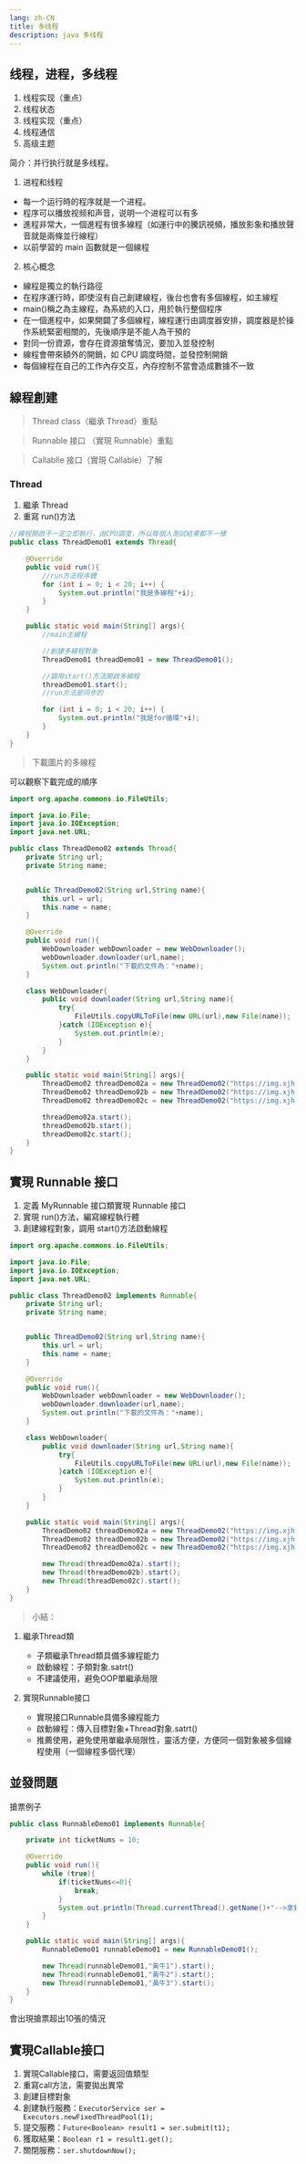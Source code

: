 ```yaml
---
lang: zh-CN
title: 多线程
description: java 多线程
---
```


## 线程，进程，多线程

1. 线程实现（重点）
2. 线程状态
3. 线程实现（重点）
4. 线程通信
5. 高级主题

简介：并行执行就是多线程。

1. 进程和线程

- 每一个运行時的程序就是一个进程。
- 程序可以播放视频和声音，说明一个进程可以有多
- 進程非常大，一個進程有很多線程（如運行中的騰訊視頻，播放影象和播放聲音就是兩條並行線程）
- 以前學習的 main 函數就是一個線程

2. 核心概念

- 線程是獨立的執行路徑
- 在程序運行時，即使沒有自己創建線程，後台也會有多個線程，如主線程
- main()稱之為主線程，為系統的入口，用於執行整個程序
- 在一個進程中，如果開闢了多個線程，線程運行由調度器安排，調度器是於操作系統緊密相關的，先後順序是不能人為干預的
- 對同一份資源，會存在資源搶奪情況，要加入並發控制
- 線程會帶來額外的開銷，如 CPU 調度時間，並發控制開銷
- 每個線程在自己的工作內存交互，內存控制不當會造成數據不一致

## 線程創建

> Thread class（繼承 Thread）重點

> Runnable 接口 （實現 Runnable）重點

> Callablle 接口（實現 Callable）了解

### Thread

1. 繼承 Thread
2. 重寫 run()方法

```java
//線程開啟不一定立即執行，由CPU調度，所以每個人測試結果都不一樣
public class ThreadDemo01 extends Thread{

    @Override
    public void run(){
        //run方法程序體
        for (int i = 0; i < 20; i++) {
            System.out.println("我是多線程"+i);
        }
    }

    public static void main(String[] args){
        //main主線程

        //創建多線程對象
        ThreadDemo01 threadDemo01 = new ThreadDemo01();

        //調用start()方法開啟多線程
        threadDemo01.start();
        //run方法是同步的

        for (int i = 0; i < 20; i++) {
            System.out.println("我是for循環"+i);
        }
    }
}
```

> 下載圖片的多線程

可以觀察下載完成的順序

```java
import org.apache.commons.io.FileUtils;

import java.io.File;
import java.io.IOException;
import java.net.URL;

public class ThreadDemo02 extends Thread{
    private String url;
    private String name;


    public ThreadDemo02(String url,String name){
        this.url = url;
        this.name = name;
    }

    @Override
    public void run(){
        WebDownloader webDownloader = new WebDownloader();
        webDownloader.downloader(url,name);
        System.out.println("下載的文件為："+name);
    }

    class WebDownloader{
        public void downloader(String url,String name){
            try{
                FileUtils.copyURLToFile(new URL(url),new File(name));
            }catch (IOException e){
                System.out.println(e);
            }
        }
    }

    public static void main(String[] args){
        ThreadDemo02 threadDemo02a = new ThreadDemo02("https://img.xjh.me/img/53602464_p0.jpg","1");
        ThreadDemo02 threadDemo02b = new ThreadDemo02("https://img.xjh.me/img/60852732_p0.jpg","2");
        ThreadDemo02 threadDemo02c = new ThreadDemo02("https://img.xjh.me/img/53602464_p0.jpg","3");

        threadDemo02a.start();
        threadDemo02b.start();
        threadDemo02c.start();
    }
}
```

## 實現 Runnable 接口

1. 定義 MyRunnable 接口類實現 Runnable 接口
2. 實現 run()方法，編寫線程執行體
3. 創建線程對象，調用 start()方法啟動線程

```java
import org.apache.commons.io.FileUtils;

import java.io.File;
import java.io.IOException;
import java.net.URL;

public class ThreadDemo02 implements Runnable{
    private String url;
    private String name;


    public ThreadDemo02(String url,String name){
        this.url = url;
        this.name = name;
    }

    @Override
    public void run(){
        WebDownloader webDownloader = new WebDownloader();
        webDownloader.downloader(url,name);
        System.out.println("下載的文件為："+name);
    }

    class WebDownloader{
        public void downloader(String url,String name){
            try{
                FileUtils.copyURLToFile(new URL(url),new File(name));
            }catch (IOException e){
                System.out.println(e);
            }
        }
    }

    public static void main(String[] args){
        ThreadDemo02 threadDemo02a = new ThreadDemo02("https://img.xjh.me/img/53602464_p0.jpg","1");
        ThreadDemo02 threadDemo02b = new ThreadDemo02("https://img.xjh.me/img/60852732_p0.jpg","2");
        ThreadDemo02 threadDemo02c = new ThreadDemo02("https://img.xjh.me/img/53602464_p0.jpg","3");

        new Thread(threadDemo02a).start();
        new Thread(threadDemo02b).start();
        new Thread(threadDemo02c).start();
    }
}
```

> 小結：

1. 繼承Thread類
   - 子類繼承Thread類具備多線程能力
   - 啟動線程：子類對象.satrt()
   - 不建議使用，避免OOP單繼承局限

2. 實現Runnable接口
   - 實現接口Runnable具備多線程能力
   - 啟動線程：傳入目標對象+Thread對象.satrt()
   - 推薦使用，避免使用單繼承局限性，靈活方便，方便同一個對象被多個線程使用（一個線程多個代理）

## 並發問題

搶票例子

```java
public class RunnableDemo01 implements Runnable{

    private int ticketNums = 10;

    @Override
    public void run(){
        while (true){
            if(ticketNums<=0){
                break;
            }
            System.out.println(Thread.currentThread().getName()+"-->拿到了第"+ticketNums--+"張票");
        }
    }

    public static void main(String[] args){
        RunnableDemo01 runnableDemo01 = new RunnableDemo01();

        new Thread(runnableDemo01,"黃牛1").start();
        new Thread(runnableDemo01,"黃牛2").start();
        new Thread(runnableDemo01,"黃牛3").start();
    }
}
```

會出現搶票超出10張的情況

## 實現Callable接口

1. 實現Callable接口，需要返回值類型
2. 重寫call方法，需要拋出異常
3. 創建目標對象
4. 創建執行服務：`ExecutorService ser = Executors.newFixedThreadPool(1);`
5. 提交服務：`Future<Boolean> result1 = ser.submit(t1);`
6. 獲取結果：`Boolean r1 = result1.get();`
7. 關閉服務：`ser.shutdownNow();`